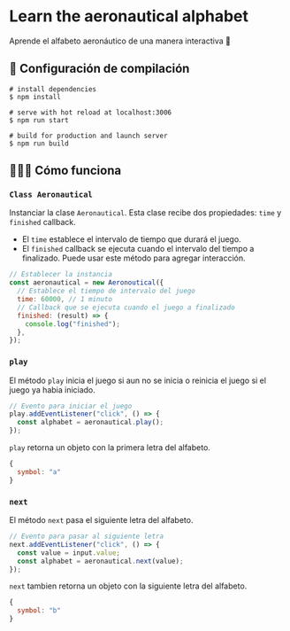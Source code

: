 # Learn the aeronautical alphabet

Aprende el alfabeto aeronáutico de una manera interactiva 🎰

## 🏁 Configuración de compilación

```shell
# install dependencies
$ npm install

# serve with hot reload at localhost:3006
$ npm run start

# build for production and launch server
$ npm run build
```

## 👨🏻‍💻 Cómo funciona

### `Class Aeronautical`


Instanciar la clase `Aeronautical`. Esta clase recibe dos propiedades: `time` y `finished` callback.
- El `time` establece el intervalo de tiempo que durará el juego.
- El `finished` callback se ejecuta cuando el intervalo del tiempo a finalizado. Puede usar este método para agregar interacción.


```javascript
// Establecer la instancia
const aeronautical = new Aeronoutical({
  // Establece el tiempo de intervalo del juego
  time: 60000, // 1 minuto
  // Callback que se ejecuta cuando el juego a finalizado
  finished: (result) => {
    console.log("finished");
  },
});
```
### `play`

El método `play` inicia el juego si aun no se inicia o reinicia el juego si el juego ya habia iniciado. 

```javascript
// Evento para iniciar el juego
play.addEventListener("click", () => {
  const alphabet = aeronautical.play();
});
```

`play` retorna un objeto con la primera letra del alfabeto.
```javascript
{
  symbol: "a"
}
```

### `next`

El método `next` pasa el siguiente letra del alfabeto. 
```javascript
// Evento para pasar al siguiente letra
next.addEventListener("click", () => {
  const value = input.value;
  const alphabet = aeronautical.next(value);
});
```

`next` tambien retorna un objeto con la siguiente letra del alfabeto.

```javascript
{
  symbol: "b"
}
```
